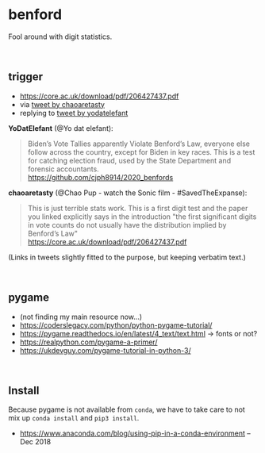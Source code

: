 # benford
Fool around with digit statistics.


&nbsp;

## trigger
- https://core.ac.uk/download/pdf/206427437.pdf
- via [tweet by chaoaretasty](https://twitter.com/chaoaretasty/status/1325088962587865089?s=21)
- replying to [tweet by yodatelefant](https://twitter.com/yodatelefant/status/1324838425170595840?s=21)

**YoDatElefant** (@Yo dat elefant):  
> Biden’s Vote Tallies apparently Violate Benford’s Law, everyone else follow across the country, except for Biden in key races. This is a test for catching election fraud, used by the State Department and forensic accountants.  
https://github.com/cjph8914/2020_benfords

**chaoaretasty** (@Chao Pup - watch the Sonic film - #SavedTheExpanse): 
> This is just terrible stats work. This is a first digit test and the paper you linked explicitly says in the introduction "the first significant digits in vote counts do not usually have the distribution implied by Benford’s Law"  
https://core.ac.uk/download/pdf/206427437.pdf

(Links in tweets slightly fitted to the purpose, but keeping verbatim text.)


&nbsp;

## pygame

- (not finding my main resource now...)
- https://coderslegacy.com/python/python-pygame-tutorial/
- https://pygame.readthedocs.io/en/latest/4_text/text.html -> fonts or not?
- https://realpython.com/pygame-a-primer/
- https://ukdevguy.com/pygame-tutorial-in-python-3/


&nbsp;

## Install

Because pygame is not available from `conda`, we have to take care to not mix up `conda install` and `pip3 install`.
- https://www.anaconda.com/blog/using-pip-in-a-conda-environment – Dec 2018
